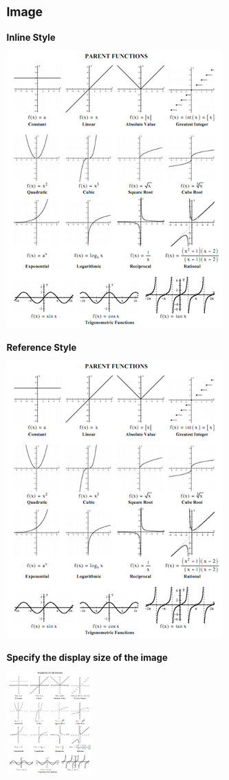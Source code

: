 # Image

## Inline Style

![Parent functions and their graphs](https://github.com/ZhaoqingLiu/Markdown-From-Scratch/blob/main/img/Parent_Functions_and_Their_graphs.png "Parent functions and their graphs")

## Reference Style

[img_1]: https://github.com/ZhaoqingLiu/Markdown-From-Scratch/blob/main/img/Parent_Functions_and_Their_graphs.png "Parent functions and their graphs"

![Parent functions and their graphs][img_1]


## Specify the display size of the image

<img src="https://github.com/ZhaoqingLiu/Markdown-From-Scratch/blob/main/img/Parent_Functions_and_Their_graphs.png" alt="Parent functions and their graphs" title="Parent functions and their graphs" width=200, height="240" />